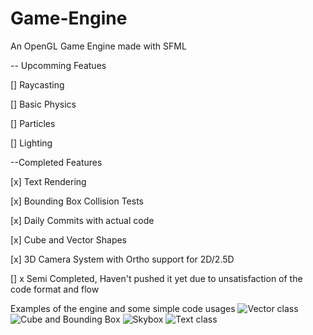 # Game-Engine
An OpenGL Game Engine made with SFML


-- Upcomming Featues

[] Raycasting

[] Basic Physics

[] Particles

[] Lighting


--Completed Features

[x] Text Rendering

[x] Bounding Box Collision Tests

[x] Daily Commits with actual code

[x] Cube and Vector Shapes

[x] 3D Camera System with Ortho support for 2D/2.5D

[] x Semi Completed, Haven't pushed it yet due to unsatisfaction of the code format and flow

Examples of the engine and some simple code usages
![Vector class](http://image.prntscr.com/image/fd4894517a904d94aa760e895b6ca62f.png)
![Cube and Bounding Box](http://image.prntscr.com/image/fbda35751c304a928567ecf4093b1f42.png)
![Skybox](http://image.prntscr.com/image/1c5963d5f4eb485a981af06fc67d3306.png)
![Text class](http://image.prntscr.com/image/e86dd5b67746445191950f53b0f13cec.png)
